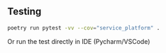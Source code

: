 ## Testing

```bash
poetry run pytest -vv --cov="service_platform" .
```

Or run the test directly in IDE (Pycharm/VSCode)
